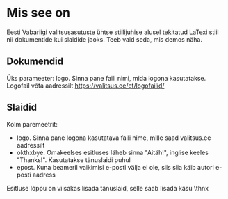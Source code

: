 # Mis see on
Eesti Vabariigi valitsusasutuste ühtse stiilijuhise alusel tekitatud LaTexi stiil nii dokumentide kui slaidide jaoks. Teeb vaid seda, mis demos näha.

## Dokumendid
Üks parameeter: logo. Sinna pane faili nimi, mida logona kasutatakse. Logofail võta aadressilt https://valitsus.ee/et/logofailid/

## Slaidid
Kolm paremeetrit: 
 * logo. Sinna pane logona kasutatava faili nime, mille saad valitsus.ee aadressilt
 * okthxbye. Omakeelses esitluses läheb sinna "Aitäh!", inglise keeles "Thanks!". Kasutatakse tänuslaidi puhul
 * epost. Kuna beameril vaikimisi e-posti välja ei ole, siis siia käib autori e-posti aadress

Esitluse lõppu on viisakas lisada tänuslaid, selle saab lisada käsu \thnx 

